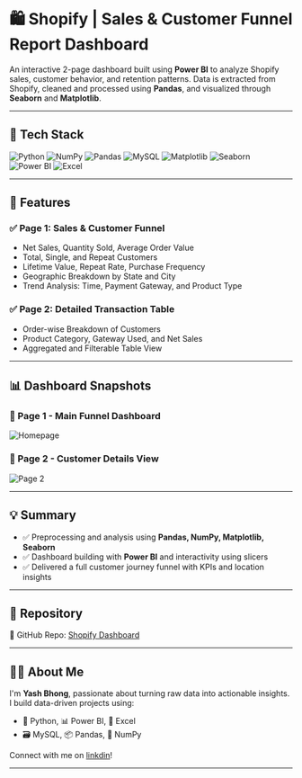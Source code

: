 

# 🛍️ Shopify | Sales & Customer Funnel Report Dashboard

An interactive 2-page dashboard built using **Power BI** to analyze Shopify sales, customer behavior, and retention patterns. Data is extracted from Shopify, cleaned and processed using **Pandas**, and visualized through **Seaborn** and **Matplotlib**.



---

## 🚀 Tech Stack

![Python](https://img.shields.io/badge/Python-3776AB?style=for-the-badge&logo=python&logoColor=white)
![NumPy](https://img.shields.io/badge/NumPy-013243?style=for-the-badge&logo=numpy&logoColor=white)
![Pandas](https://img.shields.io/badge/Pandas-150458?style=for-the-badge&logo=pandas&logoColor=white)
![MySQL](https://img.shields.io/badge/MySQL-005C84?style=for-the-badge&logo=mysql&logoColor=white)
![Matplotlib](https://img.shields.io/badge/Matplotlib-11557c?style=for-the-badge&logo=matplotlib&logoColor=white)
![Seaborn](https://img.shields.io/badge/Seaborn-42a5f5?style=for-the-badge&logo=python&logoColor=white)
![Power BI](https://img.shields.io/badge/Power%20BI-F2C811?style=for-the-badge&logo=powerbi&logoColor=black)
![Excel](https://img.shields.io/badge/Microsoft_Excel-217346?style=for-the-badge&logo=microsoft-excel&logoColor=white)

---

## 📌 Features

### ✅ Page 1: Sales & Customer Funnel
- Net Sales, Quantity Sold, Average Order Value
- Total, Single, and Repeat Customers
- Lifetime Value, Repeat Rate, Purchase Frequency
- Geographic Breakdown by State and City
- Trend Analysis: Time, Payment Gateway, and Product Type

### ✅ Page 2: Detailed Transaction Table
- Order-wise Breakdown of Customers
- Product Category, Gateway Used, and Net Sales
- Aggregated and Filterable Table View

---

## 📊 Dashboard Snapshots

### 🔹 Page 1 - Main Funnel Dashboard  
![Homepage](https://github.com/bhongyash111-coder/Shopify_Dashboard_Powerbi_YashB/blob/main/Home.png)

### 🔹 Page 2 - Customer Details View  
![Page 2](https://github.com/bhongyash111-coder/Shopify_Dashboard_Powerbi_YashB/blob/main/page2.png)

---

## 💡 Summary

- ✅ Preprocessing and analysis using **Pandas, NumPy, Matplotlib, Seaborn**
- ✅ Dashboard building with **Power BI** and interactivity using slicers
- ✅ Delivered a full customer journey funnel with KPIs and location insights

---

## 🔗 Repository

📎 GitHub Repo: [Shopify Dashboard](https://github.com/bhongyash111-coder/Shopify_Dashboard_Powerbi_YashB/blob/main/README.md)

---

## 🙋‍♂️ About Me

I'm **Yash Bhong**, passionate about turning raw data into actionable insights. I build data-driven projects using:

- 🐍 Python, 📊 Power BI, 📗 Excel  
- 🗃️ MySQL, 📦 Pandas, 🔢 NumPy  

Connect with me on [linkdin](https://www.linkedin.com/in/yash-bhong-7a1077370/)!

---

